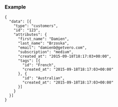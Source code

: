 ### Example

<pre class="all"><code class="json">{
  "data": [{
    "type": "customers",
    "id": "123",
    "attributes": {
      "first_name": "Damien",
      "last_name": "Brzoska",
      "email": "damienb@getvero.com",
      "subscription": "medium",
      "created_at": "2015-09-18T18:17:03+00:00",
      "tags": [{
        "id": "French",
        "created_at": "2015-09-18T18:17:03+00:00"
      }, {
        "id": "Australian",
        "created_at": "2015-09-18T18:17:03+00:00"
      }]
    }
  }]
}</code></pre>